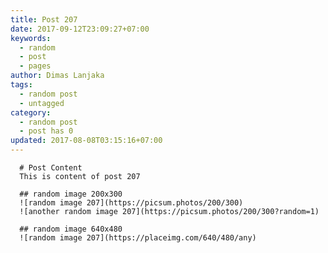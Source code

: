 ```yaml
---
title: Post 207
date: 2017-09-12T23:09:27+07:00
keywords:
  - random
  - post
  - pages
author: Dimas Lanjaka
tags:
  - random post
  - untagged
category:
  - random post
  - post has 0
updated: 2017-08-08T03:15:16+07:00
---
```


      # Post Content
      This is content of post 207

      ## random image 200x300
      ![random image 207](https://picsum.photos/200/300)
      ![another random image 207](https://picsum.photos/200/300?random=1)

      ## random image 640x480
      ![random image 207](https://placeimg.com/640/480/any)
      